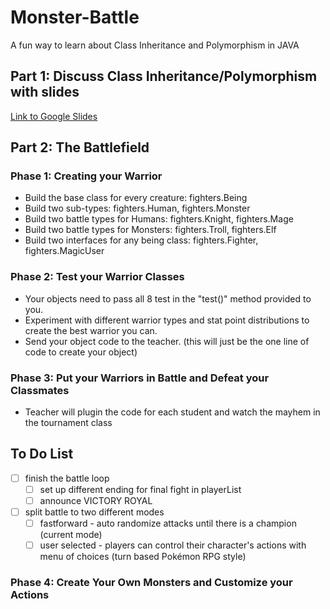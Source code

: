 # Monster-Battle

A fun way to learn about Class Inheritance and Polymorphism in JAVA

## Part 1: Discuss Class Inheritance/Polymorphism with slides

[Link to Google Slides](https://docs.google.com/presentation/d/1GTl5BPuGU_LwpV4cR-CtP9ZPPLvdJUsaY50vs0dOiuA/edit?usp=sharing)

## Part 2: The Battlefield

### Phase 1: Creating your Warrior

- Build the base class for every creature: fighters.Being
- Build two sub-types: fighters.Human, fighters.Monster
- Build two battle types for Humans: fighters.Knight, fighters.Mage
- Build two battle types for Monsters: fighters.Troll, fighters.Elf
- Build two interfaces for any being class: fighters.Fighter, fighters.MagicUser

### Phase 2: Test your Warrior Classes

- Your objects need to pass all 8 test in the "test()" method provided to you.
- Experiment with different warrior types and stat point distributions to create the best warrior you can.
- Send your object code to the teacher. (this will just be the one line of code to create your object)

### Phase 3: Put your Warriors in Battle and Defeat your Classmates

- Teacher will plugin the code for each student and watch the mayhem in the tournament class

## To Do List

- [ ] finish the battle loop
    - [ ] set up different ending for final fight in playerList 
    - [ ] announce VICTORY ROYAL
- [ ] split battle to two different modes
    - [ ] fastforward - auto randomize attacks until there is a champion (current mode)
    - [ ] user selected - players can control their character's actions with menu of choices (turn based Pokémon RPG style)

### Phase 4: Create Your Own Monsters and Customize your Actions
